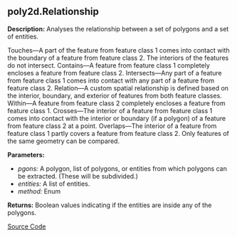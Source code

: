 ## poly2d.Relationship  
  
  
**Description:** Analyses the relationship between a set of polygons and a set of entities.


Touches—A part of the feature from feature class 1 comes into contact with the boundary of a feature from feature class 2. The interiors of the features do not intersect.
Contains—A feature from feature class 1 completely encloses a feature from feature class 2.
Intersects—Any part of a feature from feature class 1 comes into contact with any part of a feature from feature class 2.
Relation—A custom spatial relationship is defined based on the interior, boundary, and exterior of features from both feature classes.
Within—A feature from feature class 2 completely encloses a feature from feature class 1.
Crosses—The interior of a feature from feature class 1 comes into contact with the interior or boundary (if a polygon) of a feature from feature class 2 at a point.
Overlaps—The interior of a feature from feature class 1 partly covers a feature from feature class 2. Only features of the same geometry can be compared.  
  
**Parameters:**  
  * *pgons:* A polygon, list of polygons, or entities from which polygons can be extracted.
(These will be subdivided.)  
  * *entities:* A list of entities.  
  * *method:* Enum  
  
**Returns:** Boolean values indicating if the entities are inside any of the polygons.  

[Source Code](https://github.com/design-automation/mobius-sim-funcs/blob/main/src/modules/functions/poly2d/Relationship.ts) 